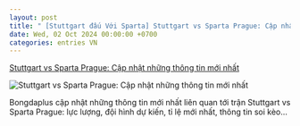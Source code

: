 ```yaml
---
layout: post
title: " [Stuttgart đấu Với Sparta] Stuttgart vs Sparta Prague: Cập nhật những thông tin mới nhất"
date: Wed, 02 Oct 2024 00:00:00 +0700
categories: entries VN
---
```

[Stuttgart vs Sparta Prague: Cập nhật những thông tin mới nhất](https://bongdaplus.vn/champions-league-cup-c1/stuttgart-vs-sparta-prague-cap-nhat-nhung-thong-tin-moi-nhat-4448162410.html)

![Stuttgart vs Sparta Prague: Cập nhật những thông tin mới nhất](https://cdn.bongdaplus.vn/Assets/Media/2024/10/01/41/Stuttgart-vs-Sparta-Prague.jpg)

Bongdaplus cập nhật những thông tin mới nhất liên quan tới trận Stuttgart vs Sparta Prague: lực lượng, đội hình dự kiến, tỉ lệ mới nhất, thông tin soi kèo…

